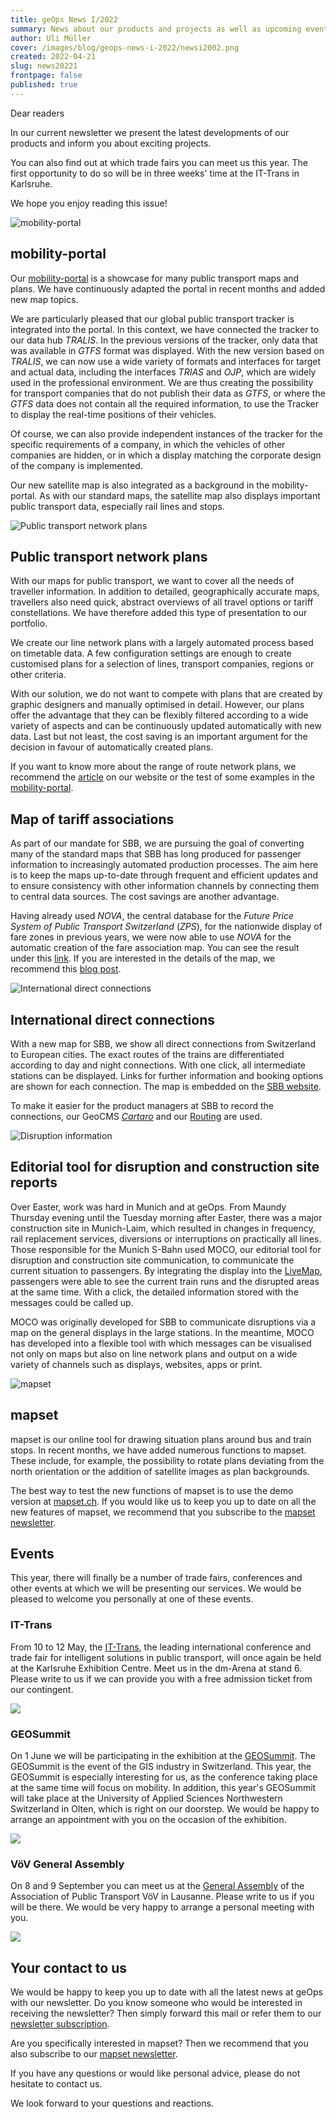 ```yaml
---
title: geOps News I/2022
summary: News about our products and projects as well as upcoming events.
author: Uli Müller
cover: /images/blog/geops-news-i-2022/newsi2002.png
created: 2022-04-21
slug: news20221
frontpage: false
published: true
---
```

Dear readers

In our current newsletter we present the latest developments of our products and inform you about exciting projects.

You can also find out at which trade fairs you can meet us this year. The first opportunity to do so will be in three weeks' time at the IT-Trans in Karlsruhe.

We hope you enjoy reading this issue!

![mobility-portal](/images/blog/geops-news-i-2022/newsletter20221_01.jpg "mobility-portal")

## mobility-portal

Our [mobility-portal](https://mobility.portal.geops.io/world.geops.transit?baselayers=world.geops.travic,ch.sbb.netzkarte,ch.sbb.netzkarte.dark,world.geops.aerial&lang=en&layers=paerke,strassennamen,haltekanten,haltestellen,pois,world.geops.traviclive) is a showcase for many public transport maps and plans. We have continuously adapted the portal in recent months and added new map topics.

We are particularly pleased that our global public transport tracker is integrated into the portal. In this context, we have connected the tracker to our data hub *TRALIS*. In the previous versions of the tracker, only data that was available in *GTFS* format was displayed. With the new version based on *TRALIS*, we can now use a wide variety of formats and interfaces for target and actual data, including the interfaces *TRIAS* and *OJP*, which are widely used in the professional environment. We are thus creating the possibility for transport companies that do not publish their data as *GTFS*, or where the *GTFS* data does not contain all the required information, to use the Tracker to display the real-time positions of their vehicles.

Of course, we can also provide independent instances of the tracker for the specific requirements of a company, in which the vehicles of other companies are hidden, or in which a display matching the corporate design of the company is implemented.

Our new satellite map is also integrated as a background in the mobility-portal. As with our standard maps, the satellite map also displays important public transport data, especially rail lines and stops.

![Public transport network plans](/images/blog/geops-news-i-2022/newsletter20221_02.jpg "Public transport network plans")

## Public transport network plans

With our maps for public transport, we want to cover all the needs of traveller information. In addition to detailed, geographically accurate maps, travellers also need quick, abstract overviews of all travel options or tariff constellations. We have therefore added this type of presentation to our portfolio.

We create our line network plans with a largely automated process based on timetable data. A few configuration settings are enough to create customised plans for a selection of lines, transport companies, regions or other criteria.

With our solution, we do not want to compete with plans that are created by graphic designers and manually optimised in detail. However, our plans offer the advantage that they can be flexibly filtered according to a wide variety of aspects and can be continuously updated automatically with new data. Last but not least, the cost saving is an important argument for the decision in favour of automatically created plans.

If you want to know more about the range of route network plans, we recommend the [article](https://geops.ch/en/solution/network-plans) on our website or the test of some examples in the [mobility-portal](https://mobility.portal.geops.io/world.geops.networkplans?lang=en&layers=de.vagfr.topographic).

## Map of tariff associations

As part of our mandate for SBB, we are pursuing the goal of converting many of the standard maps that SBB has long produced for passenger information to increasingly automated production processes. The aim here is to keep the maps up-to-date through frequent and efficient updates and to ensure consistency with other information channels by connecting them to central data sources. The cost savings are another advantage.

Having already used *NOVA*, the central database for the *Future Price System of Public Transport Switzerland* (*ZPS*), for the nationwide display of fare zones in previous years, we were now able to use *NOVA* for the automatic creation of the fare association map. You can see the result under this [link](https://maps.trafimage.ch/ch.sbb.tarifverbundkarte.public?lang=de&layers=&x=925472&y=5920000&z=9). If you are interested in the details of the map, we recommend this [blog post](https://geops.ch/blog/neue-tarifverbundkarte-der-schweiz).

![International direct connections](/images/blog/geops-news-i-2022/newsletter20221_03.jpg "International direct connections")

## International direct connections

With a new map for SBB, we show all direct connections from Switzerland to European cities. The exact routes of the trains are differentiated according to day and night connections. With one click, all intermediate stations can be displayed. Links for further information and booking options are shown for each connection. The map is embedded on the [SBB website](https://www.sbb.ch/content/internet/sbb/de/freizeit-ferien/zuege-ausfluege/nachtzuege.html).

To make it easier for the product managers at SBB to record the connections, our GeoCMS *[Cartaro](https://geops.ch/solution/cartaro)* and our [Routing](https://geops.ch/solution/routing) are used. 

![Disruption information](/images/blog/geops-news-i-2022/newsletter20221_04.jpg "Disruption information")

## Editorial tool for disruption and construction site reports

Over Easter, work was hard in Munich and at geOps. From Maundy Thursday evening until the Tuesday morning after Easter, there was a major construction site in Munich-Laim, which resulted in changes in frequency, rail replacement services, diversions or interruptions on practically all lines. Those responsible for the Munich S-Bahn used MOCO, our editorial tool for disruption and construction site communication, to communicate the current situation to passengers. By integrating the display into the [LiveMap](https://s-bahn-muenchen-live.de/), passengers were able to see the current train runs and the disrupted areas at the same time. With a click, the detailed information stored with the messages could be called up.

MOCO was originally developed for SBB to communicate disruptions via a map on the general displays in the large stations. In the meantime, MOCO has developed into a flexible tool with which messages can be visualised not only on maps but also on line network plans and output on a wide variety of channels such as displays, websites, apps or print.

![mapset](/images/blog/geops-news-i-2022/newsletter20221_05.jpg "mapset")

## mapset

mapset is our online tool for drawing situation plans around bus and train stops. In recent months, we have added numerous functions to mapset. These include, for example, the possibility to rotate plans deviating from the north orientation or the addition of satellite images as plan backgrounds.

The best way to test the new functions of mapset is to use the demo version at [mapset.ch](http://mapset.ch/). If you would like us to keep you up to date on all the new features of mapset, we recommend that you subscribe to the [mapset newsletter](https://geops.sh/mapset).

## Events

This year, there will finally be a number of trade fairs, conferences and other events at which we will be presenting our services. We would be pleased to welcome you personally at one of these events.

### IT-Trans

From 10 to 12 May, the [IT-Trans](https://www.it-trans.org/), the leading international conference and trade fair for intelligent solutions in public transport, will once again be held at the Karlsruhe Exhibition Centre. Meet us in the dm-Arena at stand 6. Please write to us if we can provide you with a free admission ticket from our contingent.

![](/images/blog/geops-news-i-2022/newsletter20221_06.jpg)

### GEOSummit

On 1 June we will be participating in the exhibition at the [GEOSummit](https://www.geosummit.ch/veranstaltungen-2022/ausstellung-1-juni-2022.html). The GEOSummit is the event of the GIS industry in Switzerland. This year, the GEOSummit is especially interesting for us, as the conference taking place at the same time will focus on mobility. In addition, this year's GEOSummit will take place at the University of Applied Sciences Northwestern Switzerland in Olten, which is right on our doorstep. We would be happy to arrange an appointment with you on the occasion of the exhibition.

![](/images/blog/geops-news-i-2022/newsletter20221_07.jpg)

### VöV General Assembly

On 8 and 9 September you can meet us at the [General Assembly](https://www.voev.ch/de/Service/Generalversammlungen/2022) of the Association of Public Transport VöV in Lausanne. Please write to us if you will be there. We would be very happy to arrange a personal meeting with you.

![](/images/blog/geops-news-i-2022/newsletter20221_08.jpg)

## Your contact to us

We would be happy to keep you up to date with all the latest news at geOps with our newsletter. Do you know someone who would be interested in receiving the newsletter? Then simply forward this mail or refer them to our [newsletter subscription](https://geops.sh/geopsnews).

Are you specifically interested in mapset? Then we recommend that you also subscribe to our [mapset newsletter](https://geops.sh/mapset).

If you have any questions or would like personal advice, please do not hesitate to contact us.

We look forward to your questions and reactions.